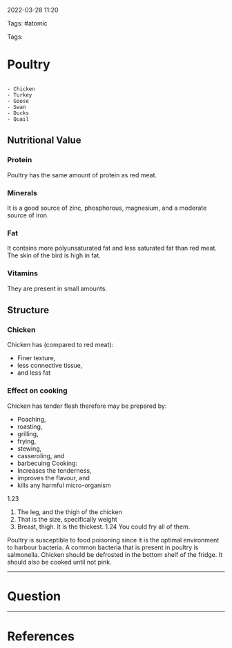 2022-03-28 11:20

Tags: #atomic

Tags:

# Poultry
```ad-example

- Chicken
- Turkey
- Goose
- Swan
- Ducks
- Quail

```
## Nutritional Value
### Protein
Poultry has the same amount of protein as red meat.
### Minerals
It is a good source of zinc, phosphorous, magnesium, and a moderate source of iron.
### Fat
It contains more polyunsaturated fat and less saturated fat than red meat. The skin of the bird is high in fat.
### Vitamins
They are present in small amounts.
## Structure
### Chicken
Chicken has (compared to red meat):
- Finer texture,
- less connective tissue,
- and less fat
### Effect on cooking
Chicken has tender flesh therefore may be prepared by:
- Poaching,
- roasting,
- grilling,
- frying,
- stewing,
- casseroling, and
- barbecuing
Cooking:
- Increases the tenderness,
- improves the flavour, and
- kills any harmful micro-organism

1.23
1. The leg, and the thigh of the chicken
2. That is the size, specifically weight
3. Breast, thigh. It is the thickest.
1.24
You could fry all of them.

Poultry is susceptible to food poisoning since it is the optimal environment to harbour bacteria. A common bacteria that is present in poultry is salmonella.
Chicken should be defrosted in the bottom shelf of the fridge.
It should also be cooked until not pink.

---
# Question


---
# References
